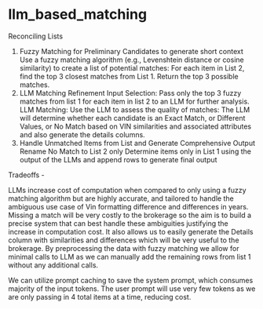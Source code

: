 # llm_based_matching

Reconciling Lists

1. Fuzzy Matching for Preliminary Candidates to generate short context
Use a fuzzy matching algorithm (e.g., Levenshtein distance or cosine similarity) to create a list of potential matches:
For each item in List 2, find the top 3 closest matches from List 1.
Return the top 3 possible matches. 
2.  LLM Matching Refinement
Input Selection: Pass only the top 3 fuzzy matches from list 1 for each item in list 2 to an LLM for further analysis.
LLM Matching: Use the LLM to assess the quality of matches:
The LLM will determine whether each candidate is an Exact Match, or Different Values, or No Match based on VIN similarities and associated attributes and also generate the details columns. 
3. Handle Unmatched Items from List and Generate Comprehensive Output
Rename No Match to List 2 only
Determine items only in List 1 using the output of the LLMs and append rows to generate final output
 
Tradeoffs - 

LLMs increase cost of computation when compared to only using a fuzzy matching algorithm but are highly accurate, and tailored to handle the ambiguous use case of Vin formatting difference and differences in years. Missing a match will be very costly to the brokerage so the aim is to build a precise system that can best handle these ambiguities justifying the increase in computation cost. It also allows us to easily generate the Details column with similarities and differences which will be very useful to the brokerage. By preprocessing the data with fuzzy matching we allow for minimal calls to LLM as we can manually add the remaining rows from list 1 without any additional calls. 

We can utilize prompt caching to save the system prompt, which consumes majority of the input tokens. The user prompt will use very few tokens as we are only passing in 4 total items at a time, reducing cost.
